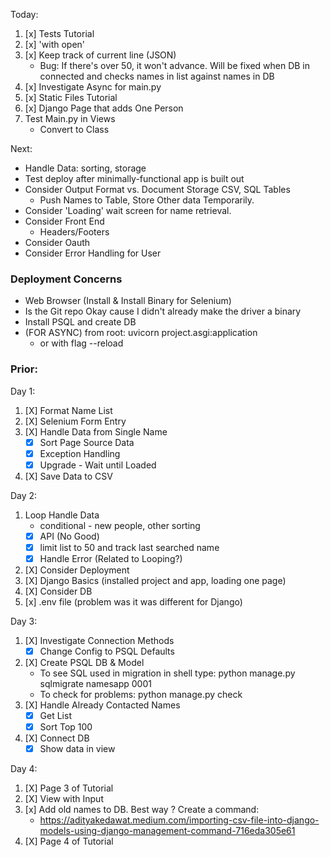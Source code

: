 Today: 
1. [x] Tests Tutorial 
2. [x] 'with open'
3. [x] Keep track of current line (JSON)
    * Bug: If there's over 50, it won't advance. Will be fixed when DB in connected and checks names in list against names in DB
4. [x] Investigate Async for main.py
5. [x] Static Files Tutorial
6. [x] Django Page that adds One Person
7. Test Main.py in Views
    * Convert to Class

Next:

* Handle Data: sorting, storage
* Test deploy after minimally-functional app is built out
* Consider Output Format vs. Document Storage CSV, SQL Tables
    * Push Names to Table, Store Other data Temporarily. 
* Consider 'Loading' wait screen for name retrieval. 
* Consider Front End
    * Headers/Footers
* Consider Oauth
* Consider Error Handling for User


### Deployment Concerns
* Web Browser (Install & Install Binary for Selenium)
* Is the Git repo Okay cause I didn't already make the driver a binary
* Install PSQL and create DB 
* (FOR ASYNC) from root: uvicorn project.asgi:application 
    * or with flag --reload 

### Prior: 
Day 1:
1. [X] Format Name List
2. [X] Selenium Form Entry
3. [X] Handle Data from Single Name
    * [X] Sort Page Source Data 
    * [X] Exception Handling
    * [X] Upgrade - Wait until Loaded
4. [X] Save Data to CSV

Day 2:
1. Loop Handle Data
    * conditional - new people, other sorting
    * [x] API (No Good)
    * [X] limit list to 50 and track last searched name
    * [X] Handle Error (Related to Looping?)
2. [X] Consider Deployment
3. [X] Django Basics (installed project and app, loading one page)
4. [X] Consider DB
5. [x] .env file (problem was it was different for Django)

Day 3: 
1. [X] Investigate Connection Methods
    * [X] Change Config to PSQL Defaults
2. [X] Create PSQL DB & Model
    * To see SQL used in migration in shell type: python manage.py sqlmigrate namesapp 0001
    * To check for problems: python manage.py check
3. [X] Handle Already Contacted Names
    * [X] Get List
    * [X] Sort Top 100
4. [X] Connect DB
    * [x] Show data in view

Day 4: 
1. [X] Page 3 of Tutorial
2. [X] View with Input
3. [x] Add old names to DB. Best way ? Create a command:
    * https://adityakedawat.medium.com/importing-csv-file-into-django-models-using-django-management-command-716eda305e61
4. [X] Page 4 of Tutorial
